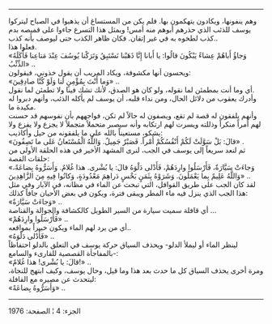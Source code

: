 ------------------------------------------------------------------------

وهم ينفونها، ويكادون يتهكمون بها. فلم يكن من المستساغ أن يذهبوا في
الصباح ليتركوا يوسف للذئب الذي حذرهم أبوهم منه أمس! وبمثل هذا التسرع
جاءوا على قميصه بدم كذب لطخوه به في غير إتقان. فكان ظاهر الكذب حتى ليوصف
بأنه كذب..  
فعلوا هذا.  
«وَجاؤُ أَباهُمْ عِشاءً يَبْكُونَ قالُوا: يا أَبانا إِنَّا ذَهَبْنا نَسْتَبِقُ وَتَرَكْنا يُوسُفَ عِنْدَ
مَتاعِنا فَأَكَلَهُ الذِّئْبُ» ..  
ويحسون أنها مكشوفة، ويكاد المريب أن يقول خذوني، فيقولون:  
«وَما أَنْتَ بِمُؤْمِنٍ لَنا وَلَوْ كُنَّا صادِقِينَ» ..  
أي وما أنت بمطمئن لما نقوله، ولو كان هو الصدق، لأنك تشك فينا ولا تطمئن
لما نقول.  
وأدرك يعقوب من دلائل الحال، ومن نداء قلبه، أن يوسف لم يأكله الذئب، وأنهم
دبروا له مكيدة ما.  
وأنهم يلفقون له قصة لم تقع، ويصفون له حالاً لم تكن، فواجههم بأن نفوسهم قد
حسنت لهم أمراً منكراً وذللته ويسرت لهم ارتكابه وأنه سيصبر متحملاً متجملاً لا
يجزع ولا يفزع ولا يشكو، مستعيناً بالله على ما يلفقونه من حيل وأكاذيب:  
«قالَ: بَلْ سَوَّلَتْ لَكُمْ أَنْفُسُكُمْ أَمْراً. فَصَبْرٌ جَمِيلٌ. وَاللَّهُ الْمُسْتَعانُ عَلى ما تَصِفُونَ»
.  
ثم لنعد سريعاً إلى يوسف في الجب، لنرى المشهد الأخير في هذه الحلقة الأولى
من حلقات القصة:  
«وَجاءَتْ سَيَّارَةٌ، فَأَرْسَلُوا وارِدَهُمْ، فَأَدْلى دَلْوَهُ قالَ: يا بُشْرى. هذا غُلامٌ. وَأَسَرُّوهُ
بِضاعَةً، وَاللَّهُ عَلِيمٌ بِما يَعْمَلُونَ. وَشَرَوْهُ بِثَمَنٍ بَخْسٍ دَراهِمَ مَعْدُودَةٍ، وَكانُوا فِيهِ مِنَ
الزَّاهِدِينَ» ..  
لقد كان الجب على طريق القوافل، التي تبحث عن الماء في مظانه، في الآبار
وفي مثل هذا الجب الذي ينزل فيه ماء المطر ويبقى فترة، ويكون في بعض
الأحيان جافاً كذلك:  
«وَجاءَتْ سَيَّارَةٌ» ..  
أي قافلة سميت سيارة من السير الطويل كالكشافة والجوالة والقناصة ...  
«فَأَرْسَلُوا وارِدَهُمْ» ..  
أي من يرد لهم الماء ويكون خبيراً بمواقعه..  
«فَأَدْلى دَلْوَهُ» ..  
لينظر الماء أو ليملأ الدلو- ويحذف السياق حركة يوسف في التعلق بالدلو
احتفاظاً بالمفاجأة القصصية للقارىء والسامع-:  
«قالَ: يا بُشْرى! هذا غُلامٌ!» ..  
ومرة أخرى يحذف السياق كل ما حدث بعد هذا وما قيل، وحال يوسف، وكيف ابتهج
للنجاة، ليتحدث عن مصيره مع القافلة:  
«وَأَسَرُّوهُ بِضاعَةً» ..

------------------------------------------------------------------------

الجزء: 4 ¦ الصفحة: 1976
